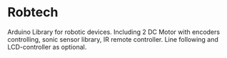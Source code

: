 # Robtech
Arduino Library for robotic devices.
Including 2 DC Motor with encoders controlling, sonic sensor library, IR remote controller.
Line following and LCD-controller as optional.
